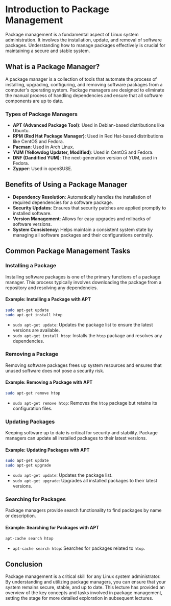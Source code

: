 # Introduction to Package Management

Package management is a fundamental aspect of Linux system administration. It involves the installation, update, and removal of software packages. Understanding how to manage packages effectively is crucial for maintaining a secure and stable system.

## What is a Package Manager?

A package manager is a collection of tools that automate the process of installing, upgrading, configuring, and removing software packages from a computer's operating system. Package managers are designed to eliminate the manual process of handling dependencies and ensure that all software components are up to date.

### Types of Package Managers

- **APT (Advanced Package Tool)**: Used in Debian-based distributions like Ubuntu.
- **RPM (Red Hat Package Manager)**: Used in Red Hat-based distributions like CentOS and Fedora.
- **Pacman**: Used in Arch Linux.
- **YUM (Yellowdog Updater, Modified)**: Used in CentOS and Fedora.
- **DNF (Dandified YUM)**: The next-generation version of YUM, used in Fedora.
- **Zypper**: Used in openSUSE.

## Benefits of Using a Package Manager

- **Dependency Resolution**: Automatically handles the installation of required dependencies for a software package.
- **Security Updates**: Ensures that security patches are applied promptly to installed software.
- **Version Management**: Allows for easy upgrades and rollbacks of software versions.
- **System Consistency**: Helps maintain a consistent system state by managing all software packages and their configurations centrally.

## Common Package Management Tasks

### Installing a Package

Installing software packages is one of the primary functions of a package manager. This process typically involves downloading the package from a repository and resolving any dependencies.

#### Example: Installing a Package with APT

```bash
sudo apt-get update
sudo apt-get install htop
```

- `sudo apt-get update`: Updates the package list to ensure the latest versions are available.
- `sudo apt-get install htop`: Installs the `htop` package and resolves any dependencies.

### Removing a Package

Removing software packages frees up system resources and ensures that unused software does not pose a security risk.

#### Example: Removing a Package with APT

```bash
sudo apt-get remove htop
```

- `sudo apt-get remove htop`: Removes the `htop` package but retains its configuration files.

### Updating Packages

Keeping software up to date is critical for security and stability. Package managers can update all installed packages to their latest versions.

#### Example: Updating Packages with APT

```bash
sudo apt-get update
sudo apt-get upgrade
```

- `sudo apt-get update`: Updates the package list.
- `sudo apt-get upgrade`: Upgrades all installed packages to their latest versions.

### Searching for Packages

Package managers provide search functionality to find packages by name or description.

#### Example: Searching for Packages with APT

```bash
apt-cache search htop
```

- `apt-cache search htop`: Searches for packages related to `htop`.

## Conclusion

Package management is a critical skill for any Linux system administrator. By understanding and utilizing package managers, you can ensure that your system remains secure, stable, and up to date. This lecture has provided an overview of the key concepts and tasks involved in package management, setting the stage for more detailed exploration in subsequent lectures.
